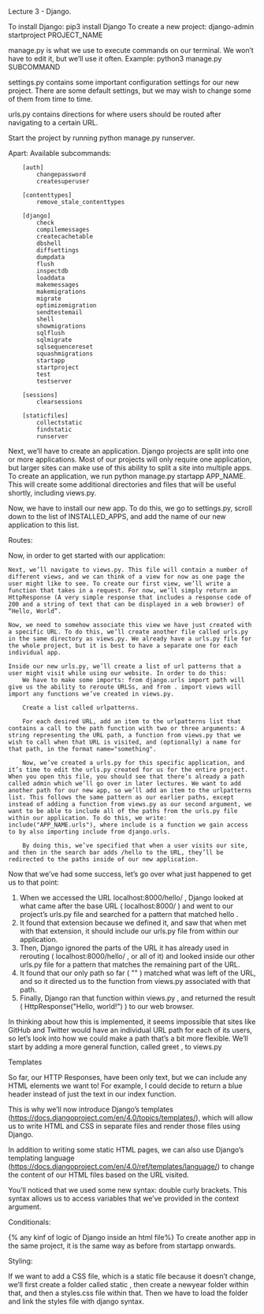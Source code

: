 Lecture 3 - Django.

To install Django: pip3 install Django
To create a new project: django-admin startproject PROJECT_NAME

manage.py is what we use to execute commands on our terminal. We won’t have to edit it, but we’ll use it often. Example: python3 manage.py SUBCOMMAND

settings.py contains some important configuration settings for our new project. There are some default settings, but we may wish to change some of them from time to time.

urls.py contains directions for where users should be routed after navigating to a certain URL.

Start the project by running python manage.py runserver.

Apart:
    Available subcommands:

        [auth]
            changepassword
            createsuperuser

        [contenttypes]
            remove_stale_contenttypes

        [django]
            check
            compilemessages
            createcachetable
            dbshell
            diffsettings
            dumpdata
            flush
            inspectdb
            loaddata
            makemessages
            makemigrations
            migrate
            optimizemigration
            sendtestemail
            shell
            showmigrations
            sqlflush
            sqlmigrate
            sqlsequencereset
            squashmigrations
            startapp
            startproject
            test
            testserver

        [sessions]
            clearsessions

        [staticfiles]
            collectstatic
            findstatic
            runserver

Next, we’ll have to create an application. Django projects are split into one or more applications. Most of our projects will only require one application, but larger sites can make use of this ability to split a site into multiple apps. To create an application, we run python manage.py startapp APP_NAME. This will create some additional directories and files that will be useful shortly, including views.py.

Now, we have to install our new app. To do this, we go to settings.py, scroll down to the list of INSTALLED_APPS, and add the name of our new application to this list.

Routes:

Now, in order to get started with our application:

    Next, we’ll navigate to views.py. This file will contain a number of different views, and we can think of a view for now as one page the user might like to see. To create our first view, we’ll write a function that takes in a request. For now, we’ll simply return an HttpResponse (A very simple response that includes a response code of 200 and a string of text that can be displayed in a web browser) of “Hello, World”. 

    Now, we need to somehow associate this view we have just created with a specific URL. To do this, we’ll create another file called urls.py in the same directory as views.py. We already have a urls.py file for the whole project, but it is best to have a separate one for each individual app.

    Inside our new urls.py, we’ll create a list of url patterns that a user might visit while using our website. In order to do this:
        We have to make some imports: from django.urls import path will give us the ability to reroute URLSs, and from . import views will import any functions we’ve created in views.py.

        Create a list called urlpatterns.

        For each desired URL, add an item to the urlpatterns list that contains a call to the path function with two or three arguments: A string representing the URL path, a function from views.py that we wish to call when that URL is visited, and (optionally) a name for that path, in the format name="something".

        Now, we’ve created a urls.py for this specific application, and it’s time to edit the urls.py created for us for the entire project. When you open this file, you should see that there’s already a path called admin which we’ll go over in later lectures. We want to add another path for our new app, so we’ll add an item to the urlpatterns list. This follows the same pattern as our earlier paths, except instead of adding a function from views.py as our second argument, we want to be able to include all of the paths from the urls.py file within our application. To do this, we write: include("APP_NAME.urls"), where include is a function we gain access to by also importing include from django.urls.

        By doing this, we’ve specified that when a user visits our site, and then in the search bar adds /hello to the URL, they’ll be redirected to the paths inside of our new application.

Now that we’ve had some success, let’s go over what just happened to get us to that point:
1. When we accessed the URL localhost:8000/hello/ , Django looked at what came after the
base URL ( localhost:8000/ ) and went to our project’s urls.py file and searched for a
pattern that matched hello .
2. It found that extension because we defined it, and saw that when met with that extension, it
should include our urls.py file from within our application.
3. Then, Django ignored the parts of the URL it has already used in rerouting
( localhost:8000/hello/ , or all of it) and looked inside our other urls.py file for a pattern
that matches the remaining part of the URL.
4. It found that our only path so far ( "" ) matched what was left of the URL, and so it directed
us to the function from views.py associated with that path.
5. Finally, Django ran that function within views.py , and returned the result
( HttpResponse("Hello, world!") ) to our web browser.

In thinking about how this is implemented, it seems impossible that sites like GitHub and Twitter
would have an individual URL path for each of its users, so let’s look into how we could make a
path that’s a bit more flexible. We’ll start by adding a more general function, called greet , to
views.py


Templates

So far, our HTTP Responses, have been only text, but we can include any HTML elements we want
to! For example, I could decide to return a blue header instead of just the text in our index
function.

This is why we’ll now introduce Django’s templates
(https://docs.djangoproject.com/en/4.0/topics/templates/), which will allow us to write HTML and
CSS in separate files and render those files using Django.

In addition to writing some static HTML pages, we can also use Django’s templating language
(https://docs.djangoproject.com/en/4.0/ref/templates/language/) to change the content of our
HTML files based on the URL visited.

You’ll noticed that we used some new syntax: double curly brackets. This syntax allows us to access
variables that we’ve provided in the context argument.

Conditionals:

{% any kinf of logic of Django inside an html file%}
To create another app in the same project, it is the same way as before from startapp onwards.

Styling:

If we want to add a CSS file, which is a static file because it doesn’t change, we’ll first create a
folder called static , then create a newyear folder within that, and then a styles.css file within
that.
Then we have to load the folder and link the styles file with django syntax.
